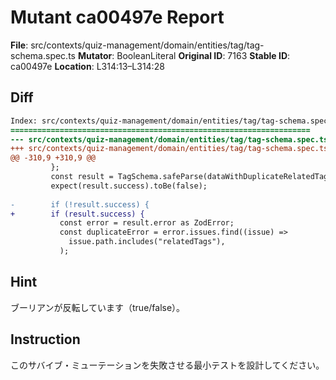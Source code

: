 # Mutant ca00497e Report

**File**: src/contexts/quiz-management/domain/entities/tag/tag-schema.spec.ts
**Mutator**: BooleanLiteral
**Original ID**: 7163
**Stable ID**: ca00497e
**Location**: L314:13–L314:28

## Diff

```diff
Index: src/contexts/quiz-management/domain/entities/tag/tag-schema.spec.ts
===================================================================
--- src/contexts/quiz-management/domain/entities/tag/tag-schema.spec.ts	original
+++ src/contexts/quiz-management/domain/entities/tag/tag-schema.spec.ts	mutated #7163
@@ -310,9 +310,9 @@
         };
         const result = TagSchema.safeParse(dataWithDuplicateRelatedTagIds);
         expect(result.success).toBe(false);
 
-        if (!result.success) {
+        if (result.success) {
           const error = result.error as ZodError;
           const duplicateError = error.issues.find((issue) =>
             issue.path.includes("relatedTags"),
           );
```

## Hint

ブーリアンが反転しています（true/false）。

## Instruction

このサバイブ・ミューテーションを失敗させる最小テストを設計してください。
